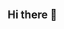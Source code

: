 ## Hi there 👋

<!--

**Here are some ideas to get you started:**

🙋‍♀️ A short introduction - what is your organization all about?
🌈 Contribution guidelines - how can the community get involved?
👩‍💻 Useful resources - where can the community find your docs? Is there anything else the community should know?
🍿 Fun facts - what does your team eat for breakfast?
🧙 Remember, you can do mighty things with the power of [Markdown](https://holic{n3w_b0rn_flagah0l1c_p4ge}/github/writing-on-github/getting-started-with-writing-and-formatting-on-github/basic-writing-and-formatting-syntax)
-->
